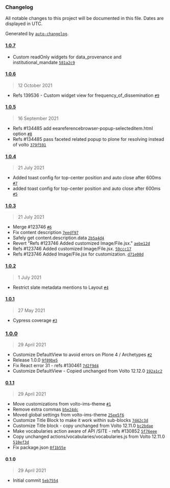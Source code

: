 ### Changelog

All notable changes to this project will be documented in this file. Dates are displayed in UTC.

Generated by [`auto-changelog`](https://github.com/CookPete/auto-changelog).

#### [1.0.7](https://github.com/eea/volto-ims-policy/compare/1.0.6...1.0.7)

- Custom readOnly widgets for data_provenance and institutional_mandate [`581a2c9`](https://github.com/eea/volto-ims-policy/commit/581a2c94ff6f0ec95d569878b65e2643370301a3)

#### [1.0.6](https://github.com/eea/volto-ims-policy/compare/1.0.5...1.0.6)

> 12 October 2021

- Refs 139536 - Custom widget view for frequency_of_dissemination [`#9`](https://github.com/eea/volto-ims-policy/pull/9)

#### [1.0.5](https://github.com/eea/volto-ims-policy/compare/1.0.4...1.0.5)

> 16 September 2021

- Refs #134485 add eeareferencebrowser-popup-selecteditem.html option [`#8`](https://github.com/eea/volto-ims-policy/pull/8)
- Refs #134485 pass faceted related popup to plone for resolving instead of volto [`379f591`](https://github.com/eea/volto-ims-policy/commit/379f591a96aa176204a3fe25a16414051ba4d9de)

#### [1.0.4](https://github.com/eea/volto-ims-policy/compare/1.0.3...1.0.4)

> 21 July 2021

- Added toast config for top-center position and auto close after 600ms [`#7`](https://github.com/eea/volto-ims-policy/pull/7)
- added toast config for top-center position and auto close after 600ms [`#5`](https://github.com/eea/volto-ims-policy/pull/5)

#### [1.0.3](https://github.com/eea/volto-ims-policy/compare/1.0.2...1.0.3)

> 21 July 2021

- Merge #123746 [`#6`](https://github.com/eea/volto-ims-policy/pull/6)
- Fix content description [`7eedf97`](https://github.com/eea/volto-ims-policy/commit/7eedf9745bd0fe5f29dfd70abf0c87e821209bbe)
- Safely get content.description.data [`2b5a4d4`](https://github.com/eea/volto-ims-policy/commit/2b5a4d48b0985c094c8d4a64e529b906e87fcf49)
- Revert "Refs #123746 Added customized Image/File.jsx." [`aebe12d`](https://github.com/eea/volto-ims-policy/commit/aebe12d052b7548fef3efcea929220327e9e2b42)
- Refs #123746 Added customized Image/File.jsx. [`59ccc17`](https://github.com/eea/volto-ims-policy/commit/59ccc172617b2c73e940801ddf584f4575f12ca3)
- Refs #123746 Added Image/File.jsx for customization. [`d71e00d`](https://github.com/eea/volto-ims-policy/commit/d71e00de7af548cc81e5466a6cb93de01de32d94)

#### [1.0.2](https://github.com/eea/volto-ims-policy/compare/1.0.1...1.0.2)

> 1 July 2021

- Restrict slate metadata mentions to Layout [`#4`](https://github.com/eea/volto-ims-policy/pull/4)

#### [1.0.1](https://github.com/eea/volto-ims-policy/compare/1.0.0...1.0.1)

> 27 May 2021

- Cypress coverage [`#3`](https://github.com/eea/volto-ims-policy/pull/3)

### [1.0.0](https://github.com/eea/volto-ims-policy/compare/0.1.1...1.0.0)

> 29 April 2021

- Customize DefaultView to avoid errors on Plone 4 / Archetypes [`#2`](https://github.com/eea/volto-ims-policy/pull/2)
- Release 1.0.0 [`9f89be5`](https://github.com/eea/volto-ims-policy/commit/9f89be54dfe928eb42759b37cb724b7eb0b1197c)
- Fix React error 31 - refs #130461 [`7d2f9d4`](https://github.com/eea/volto-ims-policy/commit/7d2f9d43a333b285d4f4f9781be125ff55dea7be)
- Customize DefaultView - Copied unchanged from Volto 12.12.0 [`192a1c2`](https://github.com/eea/volto-ims-policy/commit/192a1c2d79b8efc0efabb469c1bcadbf5949e5eb)

#### [0.1.1](https://github.com/eea/volto-ims-policy/compare/0.1.0...0.1.1)

> 29 April 2021

- Move customizations from volto-ims-theme [`#1`](https://github.com/eea/volto-ims-policy/pull/1)
- Remove extra commas [`b5e24dc`](https://github.com/eea/volto-ims-policy/commit/b5e24dcf70fdea3f89924fc5f7e9c464024bf8b4)
- Moved global settings from volto-ims-theme [`25ee5f6`](https://github.com/eea/volto-ims-policy/commit/25ee5f6dfcf2234a76cf7fc5adbe8e8f85c7d8eb)
- Customize Title Block to make it work within sub-blocks [`7d42c3d`](https://github.com/eea/volto-ims-policy/commit/7d42c3d5bf17b5dd6796886d4cd082d893796604)
- Customize Title block - copy unchanged from Volto 12.11.0 [`bc2bdae`](https://github.com/eea/volto-ims-policy/commit/bc2bdae4a55fffe18be508130068ade0874c6d7b)
- Make vocabularies action aware of API /SITE - refs #130852 [`5f76eee`](https://github.com/eea/volto-ims-policy/commit/5f76eeeb08ae15f9d698be0c6e83d27c78a02576)
- Copy unchanged actions/vocabularies/vocabularies.js from Volto 12.11.0 [`510ef3d`](https://github.com/eea/volto-ims-policy/commit/510ef3db97d16fa8430f42dae6fc4e16f98884b7)
- Fix package.json [`0f1b55e`](https://github.com/eea/volto-ims-policy/commit/0f1b55ef11874c2086cd24eb63c783bcd720da3c)

#### 0.1.0

> 29 April 2021

- Initial commit [`5eb7554`](https://github.com/eea/volto-ims-policy/commit/5eb7554636873d77b90fbcee5bfe52eb44780a9e)
